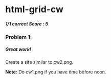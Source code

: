 # html-grid-cw
##### 1/1 correct Score : 5
### Problem 1:
##### Great work!
Create a site similar to cw2.png.

<strong>Note:</strong> Do cw1.png if you have time before noon.
